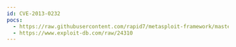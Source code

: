 ```yaml
---
id: CVE-2013-0232
pocs:
  - https://raw.githubusercontent.com/rapid7/metasploit-framework/master/modules/exploits/unix/webapp/zoneminder_packagecontrol_exec.rb
  - https://www.exploit-db.com/raw/24310
---
```

